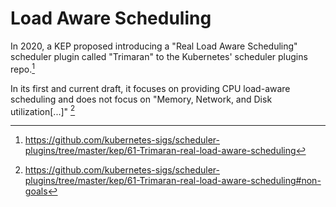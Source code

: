 # Load Aware Scheduling

In 2020, a KEP proposed introducing a "Real Load Aware Scheduling" scheduler plugin called "Trimaran" to the Kubernetes' scheduler plugins repo.[^1]

In its first and current draft, it focuses on providing CPU load-aware scheduling and does not focus on "Memory, Network, and Disk utilization\[...]" [^2]

[^1]:<https://github.com/kubernetes-sigs/scheduler-plugins/tree/master/kep/61-Trimaran-real-load-aware-scheduling>
[^2]: <https://github.com/kubernetes-sigs/scheduler-plugins/tree/master/kep/61-Trimaran-real-load-aware-scheduling#non-goals>
